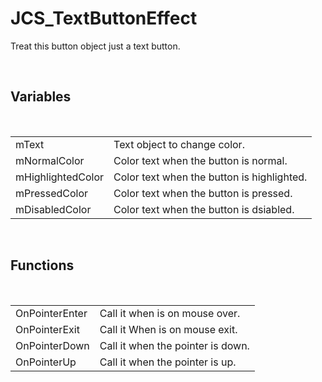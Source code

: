 <!--
   - $File: JCS_TextButtonEffect.html $
   - $Date: 2018-10-01 20:29:17 $
   - $Revision: $
   - $Creator: Jen-Chieh Shen $
   - $Notice: See LICENSE.txt for modification and distribution information
   -                   Copyright © 2018 by Shen, Jen-Chieh $
-->


<div id="content-header">
  <h1>JCS_TextButtonEffect</h1>
</div>

<p>
  Treat this button object just a text button.
</p>


<br/>
<h2>Variables</h2>
<br/>

<table>
  <tr>
    <td>mText</td>
    <td>Text object to change color.</td>
  </tr>
  <tr>
    <td>mNormalColor</td>
    <td>Color text when the button is normal.</td>
  </tr>
  <tr>
    <td>mHighlightedColor</td>
    <td>Color text when the button is highlighted.</td>
  </tr>
  <tr>
    <td>mPressedColor</td>
    <td>Color text when the button is pressed.</td>
  </tr>
  <tr>
    <td>mDisabledColor</td>
    <td>Color text when the button is dsiabled.</td>
  </tr>
</table>


<br/>
<h2>Functions</h2>
<br/>

<table>
  <tr>
    <td>OnPointerEnter</td>
    <td>Call it when is on mouse over.</td>
  </tr>
  <tr>
    <td>OnPointerExit</td>
    <td>Call it When is on mouse exit.</td>
  </tr>
  <tr>
    <td>OnPointerDown</td>
    <td>Call it when the pointer is down.</td>
  </tr>
  <tr>
    <td>OnPointerUp</td>
    <td>Call it when the pointer is up.</td>
  </tr>
</table>
